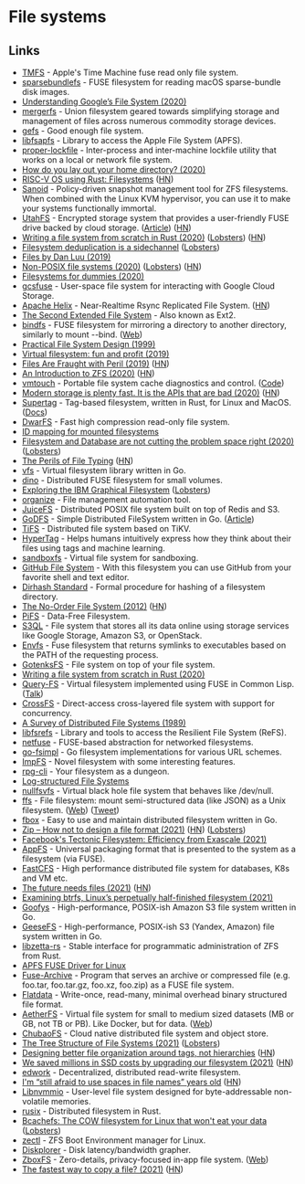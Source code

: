 # File systems

## Links

- [TMFS](https://github.com/abique/tmfs) - Apple's Time Machine fuse read only file system.
- [sparsebundlefs](https://github.com/torarnv/sparsebundlefs) - FUSE filesystem for reading macOS sparse-bundle disk images.
- [Understanding Google’s File System (2020)](https://www.micahlerner.com/distributed/systems/2020/03/22/understanding-googles-file-system.html)
- [mergerfs](https://github.com/trapexit/mergerfs) - Union filesystem geared towards simplifying storage and management of files across numerous commodity storage devices.
- [gefs](https://github.com/oridb/gefs) - Good enough file system.
- [libfsapfs](https://github.com/libyal/libfsapfs) - Library to access the Apple File System (APFS).
- [proper-lockfile](https://github.com/moxystudio/node-proper-lockfile) - Inter-process and inter-machine lockfile utility that works on a local or network file system.
- [How do you lay out your home directory? (2020)](https://lobste.rs/s/fd1rbw/how_do_you_lay_out_your_home_directory)
- [RISC-V OS using Rust: Filesystems](http://osblog.stephenmarz.com/ch10.html) ([HN](https://news.ycombinator.com/item?id=23155294))
- [Sanoid](https://github.com/jimsalterjrs/sanoid) - Policy-driven snapshot management tool for ZFS filesystems. When combined with the Linux KVM hypervisor, you can use it to make your systems functionally immortal.
- [UtahFS](https://github.com/cloudflare/utahfs) - Encrypted storage system that provides a user-friendly FUSE drive backed by cloud storage. ([Article](https://blog.cloudflare.com/utahfs/)) ([HN](https://news.ycombinator.com/item?id=23465571))
- [Writing a file system from scratch in Rust (2020)](https://blog.carlosgaldino.com/writing-a-file-system-from-scratch-in-rust.html) ([Lobsters](https://lobste.rs/s/8ipzof/writing_file_system_from_scratch_rust)) ([HN](https://news.ycombinator.com/item?id=23967016))
- [Filesystem deduplication is a sidechannel](https://mjg59.dreamwidth.org/55638.html) ([Lobsters](https://lobste.rs/s/bhuaxo/filesystem_deduplication_is))
- [Files by Dan Luu (2019)](https://www.deconstructconf.com/2019/dan-luu-files)
- [Non-POSIX file systems (2020)](https://weinholt.se/articles/non-posix-filesystems/) ([Lobsters](https://lobste.rs/s/bed7wm/non_posix_file_systems)) ([HN](https://news.ycombinator.com/item?id=24412970))
- [Filesystems for dummies (2020)](https://29jm.github.io/filesystems-for-dummies/)
- [gcsfuse](https://github.com/GoogleCloudPlatform/gcsfuse) - User-space file system for interacting with Google Cloud Storage.
- [Apache Helix](https://helix.apache.org/0.6.8-docs/recipes/rsync_replicated_file_store.html) - Near-Realtime Rsync Replicated File System. ([HN](https://news.ycombinator.com/item?id=24898911))
- [The Second Extended File System](https://www.nongnu.org/ext2-doc/ext2.html) - Also known as Ext2.
- [bindfs](https://github.com/mpartel/bindfs) - FUSE filesystem for mirroring a directory to another directory, similarly to mount --bind. ([Web](https://bindfs.org/))
- [Practical File System Design (1999)](http://www.nobius.org/dbg/practical-file-system-design.pdf)
- [Virtual filesystem: fun and profit (2019)](https://abbyssoul.github.io/engineering/2019/11/25/vfs-for-fun-and-profit.html)
- [Files Are Fraught with Peril (2019)](https://danluu.com/deconstruct-files/) ([HN](https://news.ycombinator.com/item?id=25090760))
- [An Introduction to ZFS (2020)](https://www.servethehome.com/an-introduction-to-zfs-a-place-to-start/) ([HN](https://news.ycombinator.com/item?id=25157491))
- [vmtouch](https://hoytech.com/vmtouch/) - Portable file system cache diagnostics and control. ([Code](https://github.com/hoytech/vmtouch))
- [Modern storage is plenty fast. It is the APIs that are bad (2020)](https://itnext.io/modern-storage-is-plenty-fast-it-is-the-apis-that-are-bad-6a68319fbc1a) ([HN](https://news.ycombinator.com/item?id=25217323))
- [Supertag](https://github.com/amoffat/supertag) - Tag-based filesystem, written in Rust, for Linux and MacOS. ([Docs](https://amoffat.github.io/supertag/))
- [DwarFS](https://github.com/mhx/dwarfs) - Fast high compression read-only file system.
- [ID mapping for mounted filesystems](https://lwn.net/SubscriberLink/837566/33dbf767adaf9bd4/)
- [Filesystem and Database are not cutting the problem space right (2020)](https://boomla.com/blog/filesystem-and-database-are-not-cutting-the-problem-space-right) ([Lobsters](https://lobste.rs/s/7vebdc/filesystem_database_are_not_cutting))
- [The Perils of File Typing](https://invisibleup.com/articles/34/) ([HN](https://news.ycombinator.com/item?id=25322288))
- [vfs](https://github.com/blang/vfs) - Virtual filesystem library written in Go.
- [dino](https://github.com/nicolagi/dino) - Distributed FUSE filesystem for small volumes.
- [Exploring the IBM Graphical Filesystem](https://casadevall.pro/articles/2020/12/exploring-the-ibm-graphical-filesystem/) ([Lobsters](https://lobste.rs/s/dsn99n/exploring_ibm_graphical_filesystem))
- [organize](https://github.com/tfeldmann/organize) - File management automation tool.
- [JuiceFS](https://github.com/juicedata/juicefs) - Distributed POSIX file system built on top of Redis and S3.
- [GoDFS](https://github.com/rounakdatta/GoDFS) - Simple Distributed FileSystem written in Go. ([Article](https://rounakdatta.github.io/posts/godfs/))
- [TiFS](https://github.com/Hexilee/tifs) - Distributed file system based on TiKV.
- [HyperTag](https://github.com/SeanPedersen/HyperTag) - Helps humans intuitively express how they think about their files using tags and machine learning.
- [sandboxfs](https://github.com/bazelbuild/sandboxfs) - Virtual file system for sandboxing.
- [GitHub File System](https://github.com/sirnewton01/ghfs) - With this filesystem you can use GitHub from your favorite shell and text editor.
- [Dirhash Standard](https://github.com/andhus/dirhash) - Formal procedure for hashing of a filesystem directory.
- [The No-Order File System (2012)](http://pages.cs.wisc.edu/~vijayc/nofs.htm) ([HN](https://news.ycombinator.com/item?id=25900461))
- [PiFS](https://github.com/philipl/pifs) - Data-Free Filesystem.
- [S3QL](https://github.com/s3ql/s3ql) - File system that stores all its data online using storage services like Google Storage, Amazon S3, or OpenStack.
- [Envfs](https://github.com/Mic92/envfs) - Fuse filesystem that returns symlinks to executables based on the PATH of the requesting process.
- [GotenksFS](https://github.com/carlosgaldino/gotenksfs) - File system on top of your file system.
- [Writing a file system from scratch in Rust (2020)](https://blog.carlosgaldino.com/writing-a-file-system-from-scratch-in-rust.html)
- [Query-FS](https://gitlab.common-lisp.net/cl-fuse/query-fs) - Virtual filesystem implemented using FUSE in Common Lisp. ([Talk](https://www.youtube.com/watch?v=4T9ApaL6Un8))
- [CrossFS](https://github.com/RutgersCSSystems/CrossFS) - Direct-access cross-layered file system with support for concurrency.
- [A Survey of Distributed File Systems (1989)](https://www.cs.cmu.edu/~satya/docdir/satya89survey.pdf)
- [libfsrefs](https://github.com/libyal/libfsrefs) - Library and tools to access the Resilient File System (ReFS).
- [netfuse](https://github.com/anowell/netfuse) - FUSE-based abstraction for networked filesystems.
- [go-fsimpl](https://github.com/hairyhenderson/go-fsimpl) - Go filesystem implementations for various URL schemes.
- [ImpFS](https://github.com/tomjridge/imp_fs) - Novel filesystem with some interesting features.
- [rpg-cli](https://github.com/facundoolano/rpg-cli) - Your filesystem as a dungeon.
- [Log-structured File Systems](https://pages.cs.wisc.edu/~remzi/OSTEP/file-lfs.pdf)
- [nullfsvfs](https://github.com/abbbi/nullfsvfs) - Virtual black hole file system that behaves like /dev/null.
- [ffs](https://github.com/mgree/ffs) - File filesystem: mount semi-structured data (like JSON) as a Unix filesystem. ([Web](https://mgree.github.io/ffs/)) ([Tweet](https://twitter.com/mgrnbrg/status/1409871452099198982))
- [fbox](https://github.com/prologic/fbox) - Easy to use and maintain distributed filesystem written in Go.
- [Zip – How not to design a file format (2021)](https://games.greggman.com/game/zip-rant/) ([HN](https://news.ycombinator.com/item?id=27925393)) ([Lobsters](https://lobste.rs/s/agrmsw/zip_how_not_design_file_format))
- [Facebook's Tectonic Filesystem: Efficiency from Exascale (2021)](https://paulcavallaro.com/blog/facebook-tectonic-filesystem/)
- [AppFS](https://appfs.rkeene.org/web/index) - Universal packaging format that is presented to the system as a filesystem (via FUSE).
- [FastCFS](https://github.com/happyfish100/FastCFS) - High performance distributed file system for databases, K8s and VM etc.
- [The future needs files (2021)](https://jenson.org/files/) ([HN](https://news.ycombinator.com/item?id=28391570))
- [Examining btrfs, Linux’s perpetually half-finished filesystem (2021)](https://arstechnica.com/gadgets/2021/09/examining-btrfs-linuxs-perpetually-half-finished-filesystem/)
- [Goofys](https://github.com/kahing/goofys) - High-performance, POSIX-ish Amazon S3 file system written in Go.
- [GeeseFS](https://github.com/yandex-cloud/geesefs) - High-performance, POSIX-ish S3 (Yandex, Amazon) file system written in Go.
- [libzetta-rs](https://github.com/Inner-Heaven/libzetta-rs) - Stable interface for programmatic administration of ZFS from Rust.
- [APFS FUSE Driver for Linux](https://github.com/sgan81/apfs-fuse)
- [Fuse-Archive](https://github.com/google/fuse-archive) - Program that serves an archive or compressed file (e.g. foo.tar, foo.tar.gz, foo.xz, foo.zip) as a FUSE file system.
- [Flatdata](https://github.com/heremaps/flatdata) - Write-once, read-many, minimal overhead binary structured file format.
- [AetherFS](https://github.com/mjpitz/aetherfs) - Virtual file system for small to medium sized datasets (MB or GB, not TB or PB). Like Docker, but for data. ([Web](https://aetherfs.tech/))
- [ChubaoFS](https://github.com/chubaofs/chubaofs) - Cloud native distributed file system and object store.
- [The Tree Structure of File Systems (2021)](https://fkohlgrueber.github.io/blog/tree-structure-of-file-systems/) ([Lobsters](https://lobste.rs/s/ydno8w/tree_structure_file_systems))
- [Designing better file organization around tags, not hierarchies](https://www.nayuki.io/page/designing-better-file-organization-around-tags-not-hierarchies) ([HN](https://news.ycombinator.com/item?id=29141800))
- [We saved millions in SSD costs by upgrading our filesystem (2021)](https://heap.io/blog/how-we-saved-millions-in-ssd-costs-by-upgrading-our-filesystem) ([HN](https://news.ycombinator.com/item?id=29164727))
- [edwork](https://github.com/eduardsui/edwork) - Decentralized, distributed read-write filesystem.
- [I'm “still afraid to use spaces in file names” years old](https://twitter.com/TheIdOfAlan/status/1458117496087748618) ([HN](https://news.ycombinator.com/item?id=29186222))
- [Libnvmmio](https://github.com/chjs/libnvmmio) - User-level file system designed for byte-addressable non-volatile memories.
- [rusix](https://github.com/cholcombe973/rusix) - Distributed filesystem in Rust.
- [Bcachefs: The COW filesystem for Linux that won't eat your data](https://bcachefs.org/) ([Lobsters](https://lobste.rs/s/zbhdyu/bcachefs_cow_filesystem_for_linux_won_t))
- [zectl](https://github.com/johnramsden/zectl) - ZFS Boot Environment manager for Linux.
- [Diskplorer](https://github.com/scylladb/diskplorer) - Disk latency/bandwidth grapher.
- [ZboxFS](https://github.com/zboxfs/zbox) - Zero-details, privacy-focused in-app file system. ([Web](https://zbox.io/fs/))
- [The fastest way to copy a file? (2021)](https://alexsaveau.dev/blog/performance/files/kernel/the-fastest-way-to-copy-a-file) ([HN](https://news.ycombinator.com/item?id=29358499))
